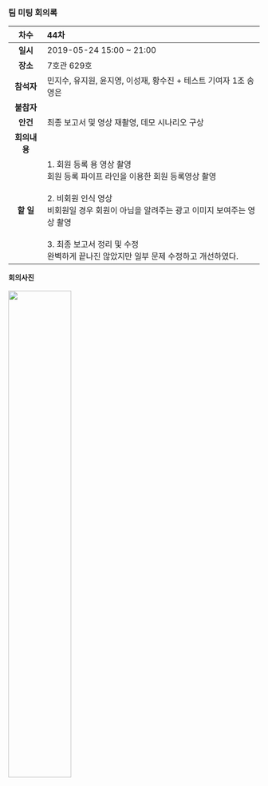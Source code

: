 ### 팀 미팅 회의록

|     차수      | 44차                             |
| :-----------: | :----------------------------------------------------------- |
|   **일시**  | 2019-05-24 15:00 ~ 21:00           |
|   **장소**  | 7호관 629호                  |
|  **참석자**  | 민지수, 유지원, 윤지영, 이성재, 황수진   + 테스트 기여자 1조 송영은                      |
|  **불참자**  |                                                              |
|   **안건**  | 최종 보고서 및 영상 재촬영, 데모 시나리오 구상|
| **회의내용** | |
| **할 일**   | 1. 회원 등록 용 영상 촬영 <br/> 회원 등록 파이프 라인을 이용한 회원 등록영상 촬영 <br/><br/> 2. 비회원 인식 영상 <br/> 비회원일 경우 회원이 아님을 알려주는 광고 이미지 보여주는 영상 촬영 <br/><br/> 3. 최종 보고서 정리 및 수정 <br/> 완벽하게 끝나진 않았지만 일부 문제 수정하고 개선하였다. |

**회의사진** <br/><br/>
<img align="center" src="https://github.com/kookmin-sw/2019-cap1-2019_4/blob/branch-1.1/doc/%ED%9A%8C%EC%9D%98%EB%A1%9D/pictures/2019_05_24.JPG" width="50%"><br/><br/>
